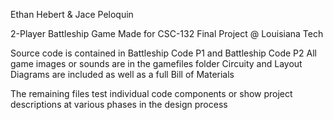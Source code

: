 Ethan Hebert & Jace Peloquin

2-Player Battleship Game
Made for CSC-132 Final Project @ Louisiana Tech

Source code is contained in Battleship Code P1 and Battleship Code P2
All game images or sounds are in the gamefiles folder
Circuity and Layout Diagrams are included as well as a full Bill of Materials

The remaining files test individual code components or show project descriptions
at various phases in the design process
